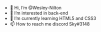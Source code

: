 - 👋 Hi, I’m @Wesley-Nilton
- 👀 I’m interested in back-end
- 🌱 I’m currently learning  HTML5 and CSS3
- 📫 How to reach me discord Sky#3148

<!---
Wesley-Nilton/Wesley-Nilton is a ✨ special ✨ repository because its `README.md` (this file) appears on your GitHub profile.
You can click the Preview link to take a look at your changes.
--->
